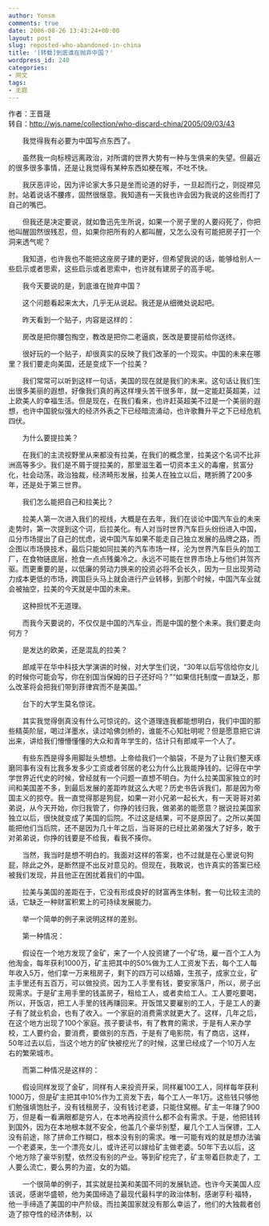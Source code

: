```yaml
---
author: Yonsm
comments: true
date: 2006-08-26 13:43:24+00:00
layout: post
slug: reposted-who-abandoned-in-china
title: '[转载]到底谁在抛弃中国？'
wordpress_id: 240
categories:
- 网文
tags:
- 无题
---
```


作者：王晋晟   
转自：http://wjs.name/collection/who-discard-china/2005/09/03/43  
  
　　我觉得我有必要为中国写点东西了。  
  
　　虽然我一向标榜远离政治，对所谓的世界大势有一种与生俱来的失望。但最近的很多很多事情，还是让我觉得有某种东西如梗在喉，不吐不快。  
  
　　我厌恶评论，因为评论家大多只是坐而论道的好手，一旦起而行之，则捉襟见肘。站着说话不腰疼，固然很惬意。我知道有一天我也许会因为我说的这些而打了自己的嘴巴。  
  
　　但我还是决定要说，就如鲁迅先生所说，如果一个房子里的人要闷死了，你把他叫醒固然很残忍，但，如果你把所有的人都叫醒，又怎么没有可能把房子打一个洞来透气呢？  
  
　　我知道，也许我也不能把这座房子建的更好，但希望我说的话，能够给别人一些启示或者思索，这些启示或者思索中，也许就有建房子的高手呢。  
  
　　我今天要说的是，到底谁在抛弃中国？  
  
  
　　这个问题看起来太大，几乎无从说起。我还是从细微处说起吧。  
  
　　昨天看到一个贴子，内容是这样的：  
  
　　房改是把你腰包掏空，教改是把你二老逼疯，医改是要提前给你送终。<!-- more -->  
  
　　很好玩的一个贴子，却很真实的反映了我们改革的一个现实。中国的未来在哪里？我们要走向美国，还是变成下一个拉美？  
  
　　我们常常可以听到这样一句话，美国的现在就是我们的未来。这句话让我们生出很多美丽的遐想，好像我们真的再这样埋头苦干很多年，就一定能赶英超美，过上欧美人的幸福生活。但是现在，在我们看来，也许赶英超美不过是一个美丽的遐想，也许中国貌似强大的经济外表之下已经暗流涌动，也许歌舞升平之下已经危机四伏。  
  
　　为什么要提拉美？  
  
　　在我们的主流视野里从来都没有拉美，在我们的概念里，拉美这个名词不比非洲高等多少。我们是不屑于提拉美的，那里滋生着一切资本主义的毒瘤，贫富分化，社会动荡，政治独裁，经济畸形发展，拉美人在独立以后，瞎折腾了200多年，还是处于第三世界。  
  
　　我们怎么能把自己和拉美比？  
  
　　拉美人第一次进入我们的视线，大概是在去年，我们在谈论中国汽车业的未来走势时，第一次提到这个词，后拉美化。有人对当时世界汽车巨头纷纷进入中国，瓜分市场提出了自己的忧虑，说中国汽车如果不能走自己独立发展的品牌之路，而企图以市场换技术，最后只能如同拉美的汽车市场一样，沦为世界汽车巨头的加工厂，在食物链底层，抢食一点点残羹冷之。永远不可能在世界市场上与他们并驾齐驱。而更重要的是，以低廉的劳动力换来的投资必将不会长久，因为一旦出现劳动力成本更低的市场，跨国巨头马上就会进行产业转移，到那个时候，中国汽车业就会被抽空，拉美的今天就是中国的未来。  
  
　　这种担忧不无道理。  
  
　　而我今天要说的，不仅仅是中国的汽车业，而是中国的整个未来。我们要走向何方？  
  
　　是发达的欧美，还是混乱的拉美？  
  
　　郎咸平在华中科技大学演讲的时候，对大学生们说，“30年以后写信给你女儿的时候你可能会写，你在别国当保姆的日子还好吗？”“如果信托制度一直缺乏，那么改革将会把我们带到菲律宾而不是美国。”  
  
　　台下的大学生莫名惊诧。  
  
　　其实我觉得倒真没有什么可惊诧的。这个道理连我都能想明白，我们中国的那些精英阶层，喝过洋墨水，读过哈佛剑桥的，谁能不心知肚明呢？但是愿意把它讲出来，讲给我们懵懵懂懂的大众和青年学生的，估计只有郎咸平一个人了。  
  
　　有些东西是得多用脚趾头想想。上帝给我们一个脑袋，不是为了让我们整天琢磨同事有没有比我多发多少工资或者邻居的老公为什么比我能挣钱的。记得在中学学世界近代史的时候，曾经就有一个问题一直想不明白。为什么拉美国家独立的时间和美国差不多，到最后发展的差距咋就这么大呢？历史书告诉我们，那是因为帝国主义的掠夺。我一直觉得那是狗屁，如果一对小兄弟一起长大，有一天哥哥对弟弟说，从今天开始，你归我管了，你挣的钱归我，做弟弟的能愿意？据说拉美国家独立以后，很快就变成了美国的后院。不过这是结果，可不是原因了。之所以美国能把他们当后院，还不是因为几十年之后，当哥哥的已经比弟弟强大了好多，敢于对弟弟说，你挣的钱要是不给我，看我不揍你。  
  
　　当然，我当时是想不明白的。我面对这样的答案，也不过就是在心里说句狗屁，除此之外，是断然提不出反对意见的。但现在，我敢说，也许真实的答案已经被我们发现，并且他正在困扰着我们的中国。  
  
　　拉美与美国的差距在于，它没有形成良好的财富再生体制，套一句比较主流的话，它缺乏一种财富积累上的可持续发展能力。  
  
　　举一个简单的例子来说明这样的差别。  
  
　　第一种情况：  
  
　　假设在一个地方发现了金矿，来了一个人投资建了一个矿场，雇一百个工人为他淘金，每年获利1000万，矿主把其中的50%做为工人工资发下去，每个工人每年收入5万，他们拿一万来租房子，剩下的四万可以结婚，生孩子，成家立业，矿主手里还有五百万，可以做投资。因为工人手里有钱，要安家落户，所以，房子出现需求。于是矿主用手里的钱盖房子，租给工人，或者卖给工人。工人要吃要喝，所以，开饭店，把工人手里的钱再赚回来。开饭馆又要雇别的工人，于是工人的妻子有了就业机会，也有了收入。一个家庭的消费需求就更大了。这样，几年之后，在这个地方出现了100个家庭。孩子要读书，有了教育的需求，于是有人来办学校，工人要约会，要消费，要做别的东西，于是有了电影院，有了商店，这样，50年过去以后，当这个地方的矿快被挖光了的时候，这里已经成了一个10万人左右的繁荣城市。  
  
　　而第二种情况是这样的：  
  
　　假设同样发现了金矿，同样有人来投资开采，同样雇100工人，同样每年获利1000万，但是矿主把其中10%作为工资发下去，每个工人一年1万。这些钱只够他们勉强填饱肚子，没有钱租房子，没有钱讨老婆，只能住窝棚。矿主一年赚了900万，但是看一看满眼都是穷人，在本地再投资什么都不会有需求。于是，他把钱转到国外，因为在本地根本就不安全，他盖几个豪华别墅，雇几个工人当保镖，工人没有前途，除了拼命工作糊口，根本没有别的需求。唯一可能有戏的就是想办法骗一个老婆来，生一个漂亮女儿，或许还可以嫁给矿主做老婆。50年下去以后，这个地方除了豪华别墅，依然没有别的产业。等到矿挖完了，矿主带着巨款走了，工人要么流亡，要么男的为盗，女的为娼。  
  
　　一个很简单的例子，其实就是拉美和美国不同的发展轨迹。也许今天美国人应该说，感谢华盛顿，他为美国缔造了最现代最科学的政治体制，感谢亨利·福特，他一手缔造了美国的中产阶级。而拉美国家就没有那么幸运了，他们的大独裁者创造了掠夺性的经济体制，以
